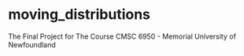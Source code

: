 # moving_distributions
The Final Project for The Course CMSC 6950 - Memorial University of Newfoundland
